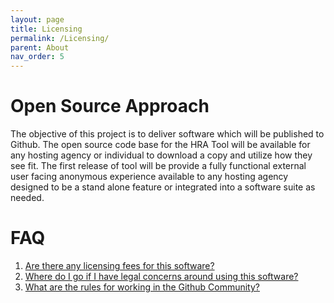 ```yaml
---
layout: page
title: Licensing
permalink: /Licensing/
parent: About
nav_order: 5
---
```



# **Open Source Approach**

The objective of this project is to deliver software which will be published to Github. The open source code base for the HRA  Tool will be available for any hosting agency or individual to download a copy and utilize how they see fit. The first release of tool will be provide a fully functional external user facing anonymous experience available to any hosting agency designed to be a stand alone feature or integrated into a software suite as needed.

# **FAQ**

1. [Are there any licensing fees for this software?](https://github.com/ideacrew/hra_calculator/blob/master/LICENSE) 
2. [Where do I go if I have legal concerns around using this software?](https://opensource.guide/legal/)
3. [What are the rules for working in the Github Community?](https://help.github.com/en/articles/github-community-guidelines)

